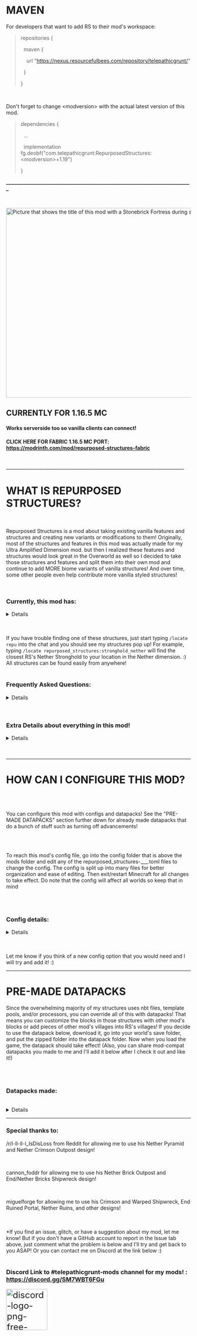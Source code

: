 # MAVEN

For developers that want to add RS to their mod's workspace:

<blockquote>repositories {

&nbsp; maven {

&nbsp; &nbsp; url "https://nexus.resourcefulbees.com/repository/telepathicgrunt/"

&nbsp; }

}</blockquote>

&nbsp;

Don't forget to change \<modversion> with the actual latest version of this mod.

<blockquote>dependencies {


&nbsp; ...


&nbsp; implementation fg.deobf("com.telepathicgrunt:RepurposedStructures:\<modversion>+1.19")


}</blockquote>

**____________________________________________________________________________**

&nbsp;

<img src="https://i.imgur.com/lD8Pa6U.png" alt="Picture that shows the title of this mod with a Stonebrick Fortress during sunset behind the text" width="1519" height="516"></img>
## CURRENTLY FOR 1.16.5 MC
#### Works serverside too so vanilla clients can connect!
#### CLICK HERE FOR FABRIC 1.16.5 MC PORT: https://modrinth.com/mod/repurposed-structures-fabric

<br/>
____________________________________________________________________________

# WHAT IS REPURPOSED STRUCTURES?
<br/>

Repurposed Structures is a mod about taking existing vanilla features and structures and creating new variants or modifications to them! Originally, most of the structures and features in this mod was actually made for my Ultra Amplified Dimension mod. but then I realized these features and structures would look great in the Overworld as well so I decided to take those structures and features and split them into their own mod and continue to add MORE biome variants of vanilla structures! And over time, some other people even help contribute more vanilla styled structures!

<br/>

### Currently, this mod has:
<details>

- Jungle Fortresses which are Nether Fortresses using Stonebrick blocks and spawns in Jungles!
- 10 Dungeons variants
- 13 new Mineshaft types
- 10 new biome variants of Villages
- 15 new temples variants
- 2 new biome variants of Igloos
- 13 new Pillager Outposts
- 4 new types of Shipwrecks
- 7 new Mansion types
- 5 new Witch Huts types
- 3 new kinds of Ruins! (2 on land. 1 in Nether)
- A Nether themed End City
- A Nether Strongholds
- An Underground Bastion in Overworld
- 6 new Desert Well variations were made for other biomes
</details>
<br/>
<br/>

If you have trouble finding one of these structures, just start typing `/locate repu` into the chat and you should see my structures pop up! For example, typing `/locate repurposed_structures:stronghold_nether` will find the closest RS's Nether Stronghold to your location in the Nether dimension. :) All structures can be found easily from anywhere!
<br/>
<br/>

### Frequently Asked Questions:
<details>

Q: Does this mod work with [YUNG's Better Strongholds](https://www.curseforge.com/minecraft/mc-mods/yungs-better-strongholds) mod?

<br/>
A: Yes indeed it will on latest version of Repurposed Structures. Do note, RS's Nether Stronghold will still spawn in Nether biomes and be unchanged.

<br/>
<br/>
<br/>
<br/>

Q: Does this mod work with [YUNG's Better Mineshafts](https://www.curseforge.com/minecraft/mc-mods/yungs-better-mineshafts-forge) mod?

<br/>
A: Yep! This mod works with YUNG's Better Mineshafts lol. I added code to make our mods compatible. Both of our mineshafts should spawn in the world.

<br/>
<br/>
<br/>
<br/>

Q: Does this mod conflict with ___ mod?

<br/>
A: Highly unlikely. My mod adds structures to biomes directly so any conflict would be extremely rare. Best way to know is to just try my mod with the other mod. If you find they do conflict somehow, PLEASE let me know so I can investigate and release a fix! :)

<br/>
<br/>
<br/>
<br/>

Q: The advancements are annoying! I want to turn them off!

<br/>
A: There are datapacks to turn off the advancements or hide them. Scroll down to the "PRE-MADE DATAPACKS" section farther down and open the spoiler to get the disable/hidden advancements datapacks!

<br/>
<br/>
<br/>
<br/>

Q: How can I change the language that this mod uses?

<br/>

A: You can use a Resourcepack to add new languages and help contribute! [Click here for more info!](https://github.com/TelepathicGrunt/RepurposedStructures-Fabric/releases/tag/0.0.8)

<br/>
<br/>
<br/>
<br/>

Q: Can I use this mod in a modpack?

<br/>
A: Yep! You can use this mod in a modpack :)

<br/>
<br/>
<br/>
<br/>

Q: Can I modify the source code of this mod to make changes?

<br/>
A: You can but just make sure you respect my license which is LGPL. That means, if you plan on distributing a modified Repurposed Structures jar, you should open source it by making the modified source code visible and licensed under an open source license. But truthfully, if you want to make a change, ask me first or make a PR into my mod as I might actually add it to the base mod itself! 
</details>
<br/>
<br/>

### Extra Details about everything in this mod!

<details>
<br/>

Note: all chest loot info can be found here in the loot table files for the structure! : [https://github.com/TelepathicGrunt/RepurposedStructures-Fabric/tree/1.16/src/main/resources/data/repurposed_structures/loot_tables/chests](https://github.com/TelepathicGrunt/RepurposedStructures-Fabric/tree/1.16/src/main/resources/data/repurposed_structures/loot_tables/chests)

<br/>
<br/>

### Village Variants

<details>
Note: Some village houses will have custom loot to match their biome better but nothing too crazy for balance reasons. The Nether based villages are full of fully armored Piglins and have fully unique chest loot.

<br/>
<br/>

Variants:

<br/>

-Badlands Village

-Birch Village

-Dark Forest Village

-Jungle Village

-Swamp Village

-Mountains Village

-Giant Taiga Village

-Oak Village

-Crimson Village

-Warped Village

</details>

<br/>

### Dungeons

<details>

#### Badlands Dungeons spawner's mob rates

48% : Husk

25% : Cave Spider

17% : Skeleton

8% : Spider

2% : Illusioner

<br/>

#### Dark Forest Dungeons spawner's mob rates

43% : Zombie

20% : Spider

20% : Skeleton

15% : Vex

2% : Illusioner

1% : Creeper

<br/>

#### Desert Dungeons spawner's mob rates

73% : Husk

13% : Spider

12% : Skeleton

1% : Llama

1% : Illusioner

<br/>

#### End Dungeons spawner's mob rates

86% : Endermite

12% : Enderman

2% : Phantom

<br/>

Spawns Shulker Box instead of Chests to hold the loot but spawns less frequently than Chests.

<br/>

#### Icy Dungeons spawner's mob rates

75% : Stray

25% : Cave Spider

<br/>

#### Jungle Dungeons spawner's mob rates

37% : Zombie

25% : Parrot

18% : Spider

18% : Skeleton

1% : Chicken

1% : Creeper

<br/>

#### Mushroom Dungeons spawner's mob rates

#### if above Y = 64

96% : Rabbit

4% : Mooshroom

<br/>

#### if below Y = 64

96% : Bat

4% : Mooshroom

<br/>

#### Nether Dungeons spawner's mob rates

#### if above Y = 30

44% : Zombified Piglin

20% : Strider

26% : Magma Cube

10% : Blaze

<br/>

#### if below Y = 30

44% : Zombified Piglin

20% : Strider

25% : Magma Cube

10% : Blaze

1% : Wither Skeleton

<br/>

#### Snow Dungeons spawner's mob rates

37% : Stray

25% : Cave Spider

24% : Zombie

12% : Spider

2% : Snow Golem

<br/>

#### Swamp Dungeons spawner's mob rates

24% : Zombie

24% : Drowned

16% : Spider

16% : Skeleton

9% : Vex

1% : Slime

<br/>

#### Ocean Dungeons spawner's mob and loot rates

Chest loot

45% : Normal Dungeon loot

33% : Shipwreck Supplies loot

13% : Small Ruins loot

8% : Big Ruins loot

1% : Buried Treasure loot

plus a few various other ocean-themed loot

<br/>

#### Mob Spawner in Frozen Ocean biomes

96% : Drowned

3% : Squid

1% : Turtle

<br/>

#### Mob Spawner in Cold Ocean biomes

96% : Drowned

3% : Salmon

1% : Turtle

<br/>

#### Mob Spawner in neutral Ocean biomes

96% : Drowned

3% : Cod

1% : Turtle

<br/>

#### Mob Spawner in Lukewarm Ocean biomes

96% : Drowned

3% : Pufferfish

1% : Turtle

<br/>

#### Mob Spawner in Warm Ocean biomes

96% : Drowned

3% : Tropical Fish

1% : Turtle

</details>

<br/>

### Mineshafts

<details>
All other Mineshafts has Cave Spider Spawner unless otherwise specified. And chest loot is specifically tailored to every Mineshaft with some having very unique loot and others having loot that's barely different.

<br/>
<br/>

#### Variants:

<br/>

-Birch Mineshafts

-Desert Mineshafts

-Jungle Mineshafts

-Savanna Mineshafts

-Stone Mineshafts

-Taiga Mineshafts

-Swamp Mineshafts

-Dark Forest Mineshafts

-Icy Mineshafts (has Stray Spawners)

-Ocean Mineshafts (has Drowned Spawners)

-Nether Mineshafts (has Blaze Spawners)

-Warped Mineshafts (has Blaze Spawners)

-Crimson Mineshafts (has Blaze Spawners)

-End Mineshafts (has Endermite Spawners) and will also naturally spawn Endermites over time)

</details>

<br/>

### Mansions
<details>

Chest loot is using a barely modified Woodland Mansion chest loot with most changes being the food. Mansion spawnrates are set to be very rare by default as to not clutter your world. This can be changed in configs.

<br/>
<br/>

Cartographers may sell maps to these mansions in their level 4 trades

<br/>
<br/>

Variants:

<br/>

-Birch Mansion

-Taiga Mansion

-Jungle Mansion

-Oak Mansion

-Savanna Mansion

-Desert Mansion

-Snowy Mansion
</details>

<br/>

### Nether City (Nether themed End City without the ship)
<details>

Will spawn Blazes often and Wither Skeletons very rarely inside the city over time

<br/>
<br/>

Spawns several Wither skeletons upon first generation

<br/>
<br/>

Maps to Nether Cities can be found in Nether Ruins or very rarely, in chest in Cartographer buildings in Warped/Crimson Villages

<br/>
<br/>

Chest loot is highly Netherite based to reflect the danger of the city
</details>

<br/>

### Bastions

<details>

#### Underground Bastions

<details>
Spawns only Skeletons over time inside instead of other monsters

Skeletons at initial spawning may have swords, be slightly faster, and wearing stronger armor

Reduced the chances of Underground Bastions not having a stable, unit, or treasure room. Most of time, there will be a massive room underground for the bastion.
</details>
</details>

<br/>

### Ruins

<details>

#### Warm Land Ruins

<details>
May contain maps to Underground Bastions in ungenerated chunks

<br/>

High amounts of Wheat surrounding the ruins
</details>

<br/>

#### Hot Land Ruins

<details>
May contain maps to Underground Bastions in ungenerated chunks
</details>

<br/>

#### Nether Ruins

<details>
May contain maps to Bastion Remnants or Nether Cities
</details>
</details>

<br/>

### Jungle Fortress
<details>
Can naturally spawn Wither Skeletons over time but it is extremely rare

<br/>

May spawn Drowned upon first generation with some armor in the flooded hallways

<br/>

Will have 2 Silverfish Mob Spawners as well as random blocks sometimes being infested already
</details>

<br/>

### End Ruined Portals

<details>
Chest Loot is heavily high-leveled gold based. May also contain maps or End City maps.
</details>

<br/>

### Outposts
<details>

#### All Overworld Outposts

<br/>

All Overworld Repurposed Structures Outpost will spawn Pillagers over time. And chest loot is nearly identical to the normal Pillager Outpost loot but some changes has been done to make the loot fit the biome theme they are in.

<br/>
<br/>

Some of the "aged" version of the Outpost towers are more unique in their decay or aged looks. This is based on how Vanilla Outpost tower can be either normal or "overgrown" with Mossy Cobblestone.

<br/>
<br/>

#### Overworld Variants:

<br/>

-Birch Outposts

-Desert Outposts

-Jungle Outposts

-Giant Tree Taiga Outposts

-Stone Mineshafts

-Badlands Mineshafts

-Taiga Outposts

-Oak Mineshafts

-Icy Mineshafts

-Snowy Outposts (can have trapped Snow Golems as well)

<br/>

#### End Outpost

<br/>

Can naturally spawn Phantoms over time

<br/>

Spawns with Chorus Plants and some Shulkers mobs

<br/>

Chests loot is heavily combat based with stuff that is effective against Phantoms

<br/>

#### Nether Brick Outpost

<br/>

Can naturally spawn Piglins over time

<br/>

Chests loot is heavily combat based with gold gear

<br/>

#### Warped Outpost

<br/>

Can naturally spawn Piglins over time

<br/>

Chests loot is heavily combat based with gold gear

<br/>

#### Crimson Outpost

<br/>

Can naturally spawn Piglins over time

<br/>

Chests loot is heavily combat based with gold gear
</details>

<br/>

### Temples
<details>

#### Nether Wasteland Temple

<br/>

Dispensers: 5 to 14 Arrows of Harming II

<br/>

Has one hidden Zombified Piglin spawner

<br/>

#### Nether Basalt Temple

<br/>

Dispensers: 5 to 14 Arrows of Weakness I

<br/>

Has one hidden Magma Cube spawner

<br/>

#### Nether Crimson Temple

<br/>

Dispensers: 5 to 14 Arrows of Harming II

<br/>

Has one hidden Zoglin spawner

<br/>

#### Nether Warped Temple

<br/>

Dispensers: 5 to 14 Arrows of Harming II

<br/>

Has one hidden Enderman spawner and 1 Strider spawner

<br/>

#### Nether Soul Temple

<br/>

Dispensers: A mix of Arrows of Slowness and Fire Charges

<br/>

Has two hidden Skeleton spawners
</details>

<br/>

### Pyramids
<details>

#### Nether Pyramid

<br/>

Has two hidden Zombified Piglin spawners

<br/>

#### End Pyramid

<br/>

Has great loot but also has hidden Endermite spawners. Also has custom banners!

<br/>

#### Badlands Pyramid

<br/>

Has two hidden Husk spawners

<br/>

#### Icy Pyramid

<br/>

#### Snowy Pyramid

<br/>

Has two hidden Stray spawners

<br/>

#### Flower Forest Pyramid

<br/>

Has lots of bigger explosion radius Creepers

<br/>

#### Ocean Pyramid

<br/>

Has 4 Drowned with Tridents. They have a small chance of dropping Trident or their Turtle Helmet

<br/>

#### Jungle Pyramid

<br/>

Has a high amount of Silverfish infested blocks

<br/>

#### Giant Tree Taiga Pyramid

<br/>

#### Mushroom Pyramid

<br/>

Has no traps and much greater quantity of loot!

</details>

<br/>

### Shipwrecks
<details>

#### End Shipwreck

<br/>

You may find maps and if you are EXTREMELY lucky, maybe an Elytra in their chests! They can also have unique Firework Stars and rarely, Dragon's Breath too!

<br/>

#### Nether Bricks Shipwreck

<br/>

(Can naturally spawn Wither Skeletons over time)

<br/>

You may find maps and if you are EXTREMELY lucky, maybe an Elytra in their chests! Also, they got unique banners!

<br/>

#### Crimson Shipwreck

<br/>

(Can naturally spawn Wither Skeletons over time)

<br/>

You may find maps and unique Firework Stars in their chests! Also, they got unique banners!

<br/>

#### Warped Shipwreck

<br/>

(Can naturally spawn Wither Skeletons over time)

<br/>

You may find maps and unique Firework Stars in their chests! Also, they got unique banners!
</details>

<br/>


### Strongholds
<details>

#### Nether Stronghold Chest rates and Blaze Spawner locations

<br/>

(Can naturally spawn Blaze, Zombified Piglins, Wither Skeletons, Skeletons, and Magma Cubes over time)

<br/>

Storage rooms has 4 chests instead of 1 due to them not having much loot naturally.

<br/>

The Silverfish spawner at the Portal Room is now a Blaze spawner.

<br/>

Extra spawners are added to storage room, the room with the pillar that holds 4 Torches, and fountain room.

<br/>

#### The mob rates are the following:

<br/>

50% : Blaze

30% : Zoglin

20% : Zombiefied Piglin
</details>

<br/>


### Witch Huts

<details>
Will spawn Witches and Cats over time like vanilla Witch Huts.

<br/>

#### Variants:

<br/>

- Oak Witch Hut

- Taiga Witch Hut

- Birch Witch Hut

- Dark Forest Witch Hut

- Giant Tree Taiga Witch Hut
</details>

<br/>

### Grassy Igloo and Stone Igloo loot

<details>
The basement's chest and Brewing Stand uses the normal Igloo's.

<br/>

Grassy Igloo has a Bed, Crafting Table, Furnace, and a Lantern.

<br/>

Stone Igloo has a Blast Furnace, Campfire, 1 Iron Ore, a Lantern, a Bed, and a Stone Pickaxe on Crafting Table.

</details>
<br/>

### Wells

<details>

#### Badlands Well

1% chance of having a Bell

Each of the 5 blocks inside has a 15% chance of being a Gold Ore

<br/>

#### Forest Well

1% chance of having a Bell

Each of the 5 blocks inside has a 30% chance of being an Iron Ore

<br/>

#### Mossy Stone Well

1% chance of having a Bell

Each of the 5 blocks inside has a 12% chance of being an Emerald Ore

<br/>

#### Snow Well

1% chance of having a Bell

Each of the 5 blocks inside has a 30% chance of being a Lapis Ore

<br/>

#### Nether Well

1% chance of having a Bell

Each of the 5 blocks inside has a 8% chance of being a Chiseled Quartz block and a 50% chance of being a Quartz Ore

<br/>

#### Mushroom Well

1% chance of having a Bell

Each of the 5 blocks inside has a 30% chance of being a Redstone Ore or Iron Ore
</details>
</details>
<br/>
<br/>

______________________________________________________________________________

# HOW CAN I CONFIGURE THIS MOD?

<br/>
<br/>

You can configure this mod with configs and datapacks! See the "PRE-MADE DATAPACKS" section further down for already made datapacks that do a bunch of stuff such as turning off advancements!

<br/>
<br/>

To reach this mod's config file, go into the config folder that is above the mods folder and edit any of the repurposed_structures-___.toml files to change the config. The config is split up into many files for better organization and ease of editing. Then exit/restart Minecraft for all changes to take effect. Do note that the config will affect all worlds so keep that in mind

<br/>
<br/>

### Config details:

<details>
Right now, there are lots of config options. The big one that you may be interested in is the spawnrate config for every structure and yes, you can even fully turn off the structures too. The config comments will help walk you through on how to adjust the rates. Furthermore, you can even blacklist dimensions or biomes as well! For some structures, you can change the maximum and minimum y value that they can start their generation at and far more! Check out the config for everything you can do!

<br/>
<br/>

Furthermore, you can make datapacks to modify or change a huge amount of stuff in my mod including modifying how structures look! Here's a flat world of all the pieces of my nbt-based structures. Use this to make editing and overriding structure pieces easier with datapacks:
[Repurposed Structures - pieces world (click here)](https://github.com/TelepathicGrunt/RepurposedStructures-Fabric/releases/tag/0.0.10)

<br/>
<br/>

All the tags this mod uses are under data.repurposed_structures.tags.blocks and you can specify more than one block. The json tag files you can override can be found at:
[Block Tags for Repurposed Structures (click here)](https://github.com/TelepathicGrunt/RepurposedStructures/tree/master/src/main/resources/data/repurposed_structures/tags/blocks)

<br/>
<br/>

If you want to change the loot tables that the structures in this mod uses, you can override my loot tables with a data pack! Here's a datapack with the default loot tables: [
Repurposed_Structures-Loottables (click here)](https://github.com/TelepathicGrunt/RepurposedStructures-Fabric/releases/tag/0.0.11)

<br/>
<br/>

The mob spawner for all none-nbt based structures can be changed with datapacks as well! You can download the spawner datapack here and change the entries inside the json files to add, remove, or change mob chances in spawners!:
[Repurposed_Structures-Mob_Spawners (click here)](https://github.com/TelepathicGrunt/RepurposedStructures-Fabric/releases/tag/0.0.5)

<br/>
<br/>

And some structure pieces such as Wells, Villages, Outposts, Shipwrecks, Pyramids, and Igloos can also be overridden with datapacks. Furthermore, the template pools that holds structure pieces for Villages and other structures can also be overridden with datapacks to add your own pieces to the villages or other structures! You can find what pieces or pools can be replaced and their filenames here:
[Overridable structure nbt files (click here)](https://github.com/TelepathicGrunt/RepurposedStructures/tree/master/src/main/resources/data/repurposed_structures/structures)
[Overridable structure pool files (click here)](https://github.com/TelepathicGrunt/RepurposedStructures/tree/master/src/main/resources/data/repurposed_structures/worldgen)

<br/>
<br/>

For the expert datapackers, there's actually a hidden neat way to add new pieces to any Jigsaw Structure without overriding their pool file! (Villages, outposts, all of RS's structures minus mansions, etc) For example, instead of overriding `data\repurposed_structures\worldgen\template_pool\village\birch\houses.json` to add new houses to my Birch Village, replace `worldgen\template` in the datapack with `pool_additions` and have the template pool file only have the entries you want merged into the main pool file. Repurposed Structures will detect these files from ALL datapacks and merge the pool_additions pool entries into the actual template pool file that the path points to. Yes, Repurposed Structures will read all pool_additions files from all datapacks that even have the same path so that the datapacks do not override each other's pool_additions! Neat stuff! And it works with other pools too! Just make sure the piece you are adding has a Jigsaw Block with the right name so the actual structure can connect and spawn the piece.
</details>

<br/>
<br/>

Let me know if you think of a new config option that you would need and I will try and add it! :)

______________________________________________________________________________

# PRE-MADE DATAPACKS


Since the overwhelming majority of my structures uses nbt files, template pools, and/or processors, you can override all of this with datapacks! That means you can customize the blocks in those structures with other mod's blocks or add pieces of other mod's villages into RS's villages! If you decide to use the datapack below, download it, go into your world's save folder, and put the zipped folder into the datapack folder. Now when you load the game, the datapack should take effect! (Also, you can share mod-compat datapacks you made to me and I'll add it below after I check it out and like it!)

<br/>
<br/>

### Datapacks made:

<br/>

<details>

### [Ice and Fire pack!](https://github.com/TelepathicGrunt/RepurposedStructures/releases/tag/0.0.3) (1.16.5+ only)
<br/>

Want Repurposed Structures's Villages to have a chance of having Ice and Fire's Scriber buildings? We gotcha fam! Slap on this datapack with their mod on and you will find their buildings in Repurposed Structure villages now!

<br/>

Download link: [Repurposed_Structures-Ice_and_Fire](https://github.com/TelepathicGrunt/RepurposedStructures/releases/tag/0.0.3)

<br/>

Ice and Fire Mod: [https://www.curseforge.com/minecraft/mc-mods/ice-and-fire-dragons](https://www.curseforge.com/minecraft/mc-mods/ice-and-fire-dragons)

<br/>
<br/>
<br/>

### [Savage & Ravage pack!](https://github.com/TelepathicGrunt/RepurposedStructures/releases/tag/0.0.2) (1.16.5+ only)

<br/>

Want Repurposed Structures's Outposts to look like Savage & Ravage's outposts? No problem! Slap on this datapack with their mod on! Savage & Ravage should be updated to v3.1.0 or newer for best results.

<br/>

Download link: [Repurposed_Structures-Savage_&_Ravage](https://github.com/TelepathicGrunt/RepurposedStructures/releases/tag/0.0.2)

<br/>

Savage & Ravage Mod: [https://www.curseforge.com/minecraft/mc-mods/savage-and-ravage](https://www.curseforge.com/minecraft/mc-mods/savage-and-ravage)

<br/>
<br/>
<br/>

### [Environmental pack!](https://github.com/TelepathicGrunt/RepurposedStructures/releases/tag/0.0.1) (1.16.5+ only)

<br/>

Repurposed Structures's swamp villages will use Environmental's wood and blocks with this datapack! I hope it looks good!

<br/>

Download link: [Repurposed_Structures-Environmental](https://github.com/TelepathicGrunt/RepurposedStructures/releases/tag/0.0.1)

<br/>

Environmental Mod: [https://www.curseforge.com/minecraft/mc-mods/environmental](https://www.curseforge.com/minecraft/mc-mods/environmental)

<br/>
<br/>
<br/>

### [Farlanders Spawn in Warped Villages pack!](https://www.curseforge.com/minecraft/customization/farlanders-spawn-in-warped-villages) (1.16.2+ only)

<br/>

Snorps made a datapack to spawn Farlander's mobs in Repurposed Structures's Warped Villages! Check it out!

<br/>

Download link: [https://www.curseforge.com/minecraft/customization/farlanders-spawn-in-warped-villages](https://www.curseforge.com/minecraft/customization/farlanders-spawn-in-warped-villages)

<br/>

Farlander Mod: [https://www.curseforge.com/minecraft/mc-mods/farlanders](https://www.curseforge.com/minecraft/mc-mods/farlanders)

<br/>
<br/>
<br/>

### [Hidden Advancement pack!](https://github.com/TelepathicGrunt/RepurposedStructures-Fabric/releases/tag/0.0.3)

<br/>

Add this datapack to the world's datapack folder to make Repurposed Structures's advancements no longer pop up on screen! The advancement will then only be able to be viewed in the advancements menu and nowhere else.

<br/>

Download link: [Repurposed_Structures-Hidden_Advancements](https://github.com/TelepathicGrunt/RepurposedStructures-Fabric/releases/tag/0.0.3)

<br/>
<br/>
<br/>

### [Disabled Advancement pack!](https://github.com/TelepathicGrunt/RepurposedStructures-Fabric/releases/tag/0.0.6)

<br/>

Add this datapack to the world's datapack folder to make Repurposed Structures's advancements never trigger ever! No popup. Nothing in Advancement screen. Use this if you want no more advancements at all.

<br/>

Download link: [Repurposed_Structures-Disabled_Advancements](https://github.com/TelepathicGrunt/RepurposedStructures-Fabric/releases/tag/0.0.6)

<br/>
<br/>
<br/>

### [Vanilla Loottable pack!](https://github.com/TelepathicGrunt/RepurposedStructures-Fabric/releases/tag/0.0.12)

<br/>

Add this datapack (the .zip file) to the world's datapack folder to make all RS structure's loot tables to use the same loot table as the vanilla structures that they are based upon. For example, Nether Pyramids now uses vanilla Desert Temple loot table. This can be helpful if you do not want RS structures to have customized loot tables

<br/>

Download link: [Repurposed_Structures-Vanilla_Loottables](https://github.com/TelepathicGrunt/RepurposedStructures-Fabric/releases/tag/0.0.12)

<br/>
<br/>
<br/>

### [Translation Resourcepack!](https://github.com/TelepathicGrunt/RepurposedStructures-Fabric/releases/tag/0.0.8)

<br/>

For clients without this mod on and is connecting to a server that does have Repurposed Structures on, the clients can put on this resourcepack (the .zip file). This allows the clients to switch to other languages that comes with the resourcepack such as Spanish or Simplified Chinese. More info in the link.

<br/>

Download link: [Repurposed_Structures-Translation_Resourcepack](https://github.com/TelepathicGrunt/RepurposedStructures-Fabric/releases/tag/0.0.8)
</details>

______________________________________________________________________________

### Special thanks to:

/r/l-ll-ll-l_IsDisLoss from Reddit for allowing me to use his Nether Pyramid and Nether Crimson Outpost design!

<br/>

cannon_foddr for allowing me to use his Nether Brick Outpost and End/Nether Bricks Shipwreck design!

<br/>

miguelforge for allowing me to use his Crimson and Warped Shipwreck, End Ruined Portal, Nether Ruins, and other designs!
<br/>
<br/>
<br/>

*If you find an issue, glitch, or have a suggestion about my mod, let me know! But if you don't have a GitHub account to report in the Issue tab above, just comment what the problem is below and I'll try and get back to you ASAP! Or you can contact me on Discord at the link below :)
<br/>
<br/>

### Discord Link to #telepathicgrunt-mods channel for my mods! : https://discord.gg/SM7WBT6FGu
<a class="anchor-3Z-8Bb anchorUnderlineOnHover-2ESHQB" style="font-size: 24px;" tabindex="0" title="https://discord.gg/SM7WBT6FGu" role="button" href="https://discord.gg/SM7WBT6FGu" target="_blank" rel="noopener noreferrer"><img src="https://www.freepnglogos.com/uploads/discord-logo-png/concours-discord-cartes-voeux-fortnite-france-6.png" alt="discord-logo-png-free-transparent-png-logos-discord-png-logo-300_300 (PNG)  | BeeIMG" width="112" height="112" /></a>

&nbsp;